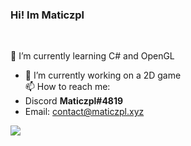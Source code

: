<!--
![Github Username](https://img.shields.io/badge/-Maticzpl-red)
![Github Stars](https://img.shields.io/github/stars/Maticzpl?color=red&label=Stars&logo=github)
-->



### Hi! Im Maticzpl
<br/>

🌱 I’m currently learning C# and OpenGL<br/>
- 🔭 I’m currently working on a 2D game<br/>
📫 How to reach me: <br/>
- Discord **Maticzpl#4819**
- Email: contact@maticzpl.xyz

<!--
**Maticzpl/maticzpl** is a ✨ _special_ ✨ repository because its `README.md` (this file) appears on your GitHub profile.
Here are some ideas to get you started:
- 🔭 I’m currently working on ...
- 🌱 I’m currently learning ...
- 👯 I’m looking to collaborate on ...
- 🤔 I’m looking for help with ...
- 💬 Ask me about ...
- 📫 How to reach me: ...
- 😄 Pronouns: ...
- ⚡ Fun fact: ...
-->

<a href="https://github.com/anuraghazra/github-readme-stats">
  <img align="center" src="https://github-readme-stats.vercel.app/api?username=Maticzpl&show_icons=true&theme=dracula&border_radius=10&include_all_commits=true&count_private=true" />
</a>
<!--<a href="https://github.com/anuraghazra/github-readme-stats">
  <img align="center" src="https://github-readme-stats.vercel.app/api/top-langs/?username=anuraghazra&theme=dracula&border_radius=10&layout=compact" />
</a>-->
